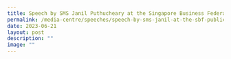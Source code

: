 ```yaml
---
title: Speech by SMS Janil Puthucheary at the Singapore Business Federation
permalink: /media-centre/speeches/speech-by-sms-janil-at-the-sbf-public-private-dialogue-on-cross-border-trade/
date: 2023-06-21
layout: post
description: ""
image: ""
---
```

